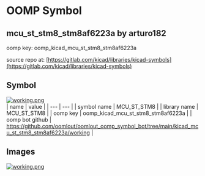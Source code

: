 # OOMP Symbol  
## mcu_st_stm8_stm8af6223a  by arturo182  
  
oomp key: oomp_kicad_mcu_st_stm8_stm8af6223a  
  
source repo at: [https://gitlab.com/kicad/libraries/kicad-symbols](https://gitlab.com/kicad/libraries/kicad-symbols)  
## Symbol  
  
[![working.png](working_600.png)](working.png)  
| name | value | 
| --- | --- | 
| symbol name | MCU_ST_STM8 | 
| library name | MCU_ST_STM8 | 
| oomp key | oomp_kicad_mcu_st_stm8_stm8af6223a | 
| oomp bot github | https://github.com/oomlout/oomlout_oomp_symbol_bot/tree/main/kicad_mcu_st_stm8_stm8af6223a/working | 
## Images  
  
[![working.png](working_140.png)](working.png)  
